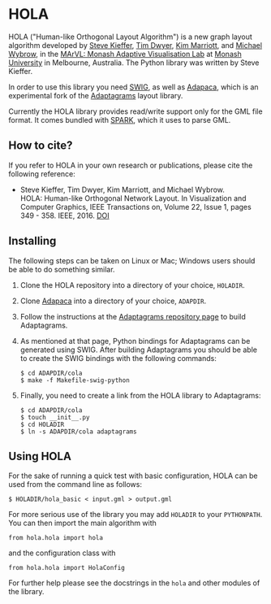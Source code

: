 HOLA
====

HOLA ("Human-like Orthogonal Layout Algorithm") is a new graph layout algorithm
developed by [Steve Kieffer][sk], [Tim Dwyer][td], [Kim Marriott][km], and
[Michael Wybrow][mw], in the
[MArVL: Monash Adaptive Visualisation Lab][marvl] at
[Monash University][monash] in Melbourne, Australia.
The Python library was written by Steve Kieffer.

In order to use this library you need
[SWIG][swig], as well as
[Adapaca][adapaca], which is an experimental fork of the
[Adaptagrams][adaptagrams] layout library.

Currently the HOLA library provides read/write support only for the GML
file format. It comes bundled with [SPARK][spark], which it uses to parse GML.


How to cite?
------------

If you refer to HOLA in your own research or publications, please cite 
the following reference:

 *  Steve Kieffer, Tim Dwyer, Kim Marriott, and Michael Wybrow.  
    HOLA: Human-like Orthogonal Network Layout.
    In Visualization and Computer Graphics, IEEE Transactions on,
    Volume 22, Issue 1, pages 349 - 358. IEEE, 2016. [DOI][doi]


Installing
----------

The following steps can be taken on Linux or Mac; Windows users should be able
to do something similar.

 1. Clone the HOLA repository into a directory of your choice,
    `HOLADIR`.

 2. Clone [Adapaca][adapaca] into a directory of your choice,
    `ADAPDIR`.

 3. Follow the instructions at the [Adaptagrams repository page][adaptagrams]
    to build Adaptagrams.

 4. As mentioned at that page, Python bindings for Adaptagrams can be
    generated using SWIG. After building Adaptagrams you should be able
    to create the SWIG bindings with the following commands:

        $ cd ADAPDIR/cola
        $ make -f Makefile-swig-python

 5. Finally, you need to create a link from the HOLA library to Adaptagrams:

        $ cd ADAPDIR/cola
        $ touch __init__.py
        $ cd HOLADIR
        $ ln -s ADAPDIR/cola adaptagrams


Using HOLA
----------

For the sake of running a quick test with basic configuration, HOLA can be used
from the command line as follows:

    $ HOLADIR/hola_basic < input.gml > output.gml

For more serious use of the library you may add `HOLADIR` to your `PYTHONPATH`.
You can then import the main algorithm with

    from hola.hola import hola

and the configuration class with

    from hola.hola import HolaConfig

For further help please see the docstrings in the `hola` and other
modules of the library.


[adaptagrams]: https://github.com/mjwybrow/adaptagrams/
[adapaca]: https://github.com/skieffer/adapaca
[marvl]: http://marvl.infotech.monash.edu.au/
[monash]: http://www.infotech.monash.edu.au/about/schools/caulfield/
[td]: http://marvl.infotech.monash.edu/~dwyer/
[km]: http://www.csse.monash.edu.au/~marriott/
[mw]: http://www.csse.monash.edu.au/~mwybrow/
[sk]: http://skieffer.info
[spark]: http://pages.cpsc.ucalgary.ca/~aycock/spark/
[swig]: http://www.swig.org/
[doi]:http://dx.doi.org/10.1109/TVCG.2015.2467451

